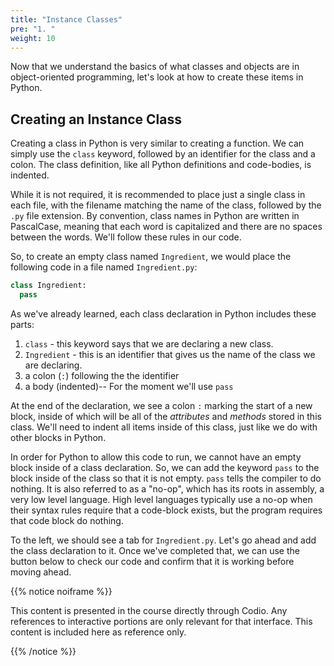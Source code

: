 ```yaml
---
title: "Instance Classes"
pre: "1. "
weight: 10
---
```


Now that we understand the basics of what classes and objects are in object-oriented programming, let's look at how to create these items in Python.

## Creating an Instance Class

Creating a class in Python is very similar to creating a function. We can simply use the `class` keyword, followed by an identifier for the class and a colon.  The class definition, like all Python definitions and code-bodies, is indented. 

While it is not required, it is recommended to place just a single class in each file, with the filename matching the name of the class, followed by the `.py` file extension. By convention, class names in Python are written in PascalCase, meaning that each word is capitalized and there are no spaces between the words. We'll follow these rules in our code. 

So, to create an empty class named `Ingredient`, we would place the following code in a file named `Ingredient.py`:

```python
class Ingredient:
  pass
```

As we've already learned, each class declaration in Python includes these parts:
1. `class` - this keyword says that we are declaring a new class.
1. `Ingredient` - this is an identifier that gives us the name of the class we are declaring.
1. a colon (`:`) following the the identifier
1. a body (indented)-- For the moment we'll use `pass`

At the end of the declaration, we see a colon `:` marking the start of a new block, inside of which will be all of the _attributes_ and _methods_ stored in this class. We'll need to indent all items inside of this class, just like we do with other blocks in Python.

In order for Python to allow this code to run, we cannot have an empty block inside of a class declaration. So, we can add the keyword `pass` to the block inside of the class so that it is not empty. `pass`  tells the compiler to do nothing.  It is also referred to as a "no-op", which has its roots in assembly, a very low level language.  High level languages typically use a no-op when their syntax rules require that a code-block exists, but the program requires that code block do nothing.

To the left, we should see a tab for `Ingredient.py`. Let's go ahead and add the class declaration to it. Once we've completed that, we can use the button below to check our code and confirm that it is working before moving ahead.

{{% notice noiframe %}}

This content is presented in the course directly through Codio. Any references to interactive portions are only relevant for that interface. This content is included here as reference only. 

{{% /notice %}}

